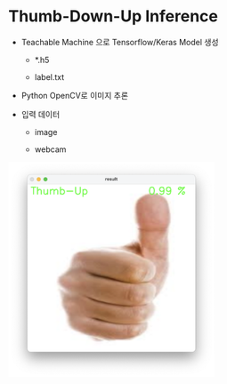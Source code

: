 # Thumb-Down-Up Inference

* Teachable Machine 으로 Tensorflow/Keras Model 생성

  * *.h5

  * label.txt

* Python OpenCV로 이미지 추론

* 입력 데이터
  
  * image
  
  * webcam

<img width="370" src="https://github.com/Teachable-Machine-OpenCV/Thumb-Down-Up/blob/main/Thumb_Infer01.png">
                                                                                                             
